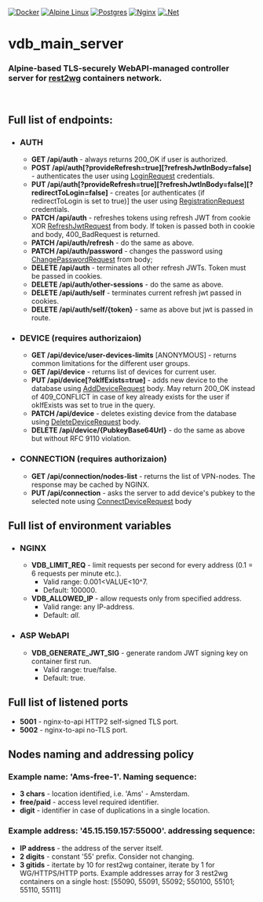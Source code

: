 [![Docker](https://img.shields.io/badge/docker-%230db7ed.svg?style=for-the-badge&logo=docker&logoColor=white)](https://hub.docker.com/repository/docker/luminodiode/rest2wireguard)
[![Alpine Linux](https://img.shields.io/badge/Alpine_Linux-%230D597F.svg?style=for-the-badge&logo=alpine-linux&logoColor=white)](https://www.alpinelinux.org)
[![Postgres](https://img.shields.io/badge/postgres-%23316192.svg?style=for-the-badge&logo=postgresql&logoColor=white)](https://www.npgsql.org/)
[![Nginx](https://img.shields.io/badge/nginx-%23009639.svg?style=for-the-badge&logo=nginx&logoColor=white)](https://nginx.org)
[![.Net](https://img.shields.io/badge/.NET-5C2D91?style=for-the-badge&logo=.net&logoColor=white)](https://dotnet.microsoft.com/en-us/apps/aspnet)
# vdb_main_server
### Alpine-based TLS-securely WebAPI-managed controller server for [rest2wg](https://github.com/LuminoDiode/rest2wireguard) containers network.
<br/>

## Full list of endpoints:
- ### AUTH
    - **GET /api/auth** - always returns 200_OK if user is authorized.
    - **POST /api/auth[?provideRefresh=true][?refreshJwtInBody=false]** - authenticates the user using [LoginRequest](https://github.com/LuminoDiode/vdb_main_server/blob/master/vdb_main_server_api/Models//Auth/LoginRequest.cs) credentials.
    - **PUT /api/auth[?provideRefresh=true][?refreshJwtInBody=false][?redirectToLogin=false]** - creates [or authenticates (if redirectToLogin is set to true)] the user using [RegistrationRequest](https://github.com/LuminoDiode/vdb_main_server/blob/master/vdb_main_server_api/Models/Auth/RegistrationRequest.cs) credentials.
    - **PATCH /api/auth** - refreshes tokens using refresh JWT from cookie XOR [RefreshJwtRequest](https://github.com/LuminoDiode/vdb_main_server/blob/master/vdb_main_server_api/Models/Auth/RefreshJwtRequest.cs) from body. If token is passed both in cookie and body, 400_BadRequest is returned.
    - **PATCH /api/auth/refresh** - do the same as above.
    - **PATCH /api/auth/password** - changes the password using [ChangePasswordRequest](https://github.com/LuminoDiode/vdb_main_server/blob/master/vdb_main_server_api/Models/Auth/ChangePasswordRequest.cs) from body;
    - **DELETE /api/auth** - terminates all other refresh JWTs. Token must be passed in cookies.
    - **DELETE /api/auth/other-sessions** - do the same as above.
    - **DELETE /api/auth/self** - terminates current refresh jwt passed in cookies.
    - **DELETE /api/auth/self/{token}** - same as above but jwt is passed in route.
- ### DEVICE (requires authorizaion)
    - **GET /api/device/user-devices-limits** [ANONYMOUS] - returns common limitations for the different user groups.
    - **GET /api/device** - returns list of devices for current user.
    - **PUT /api/device[?okIfExists=true]** - adds new device to the database using [AddDeviceRequest](https://github.com/LuminoDiode/vdb_main_server/blob/master/vdb_main_server_api/Models/Device/AddDeviceRequest.cs) body. May return 200_OK instead of 409_CONFLICT in case of key already exists for the user if okIfExists was set to true in the query.
    - **PATCH /api/device** - deletes existing device from the database using [DeleteDeviceRequest](https://github.com/LuminoDiode/vdb_main_server/blob/master/vdb_main_server_api/Models/Device/DeleteDeviceRequest.cs) body.
    - **DELETE /api/device/{PubkeyBase64Url}** - do the same as above but without RFC 9110 violation.
- ### CONNECTION (requires authorizaion)
    - **GET /api/connection/nodes-list** - returns the list of VPN-nodes. The response may be cached by NGINX.
    - **PUT /api/connection** - asks the server to add device's pubkey to the selected note using [ConnectDeviceRequest](https://github.com/LuminoDiode/vdb_main_server/blob/master/vdb_main_server_api/Models/Device/ConnectDeviceRequest.cs) body
    


## Full list of environment variables
- ### NGINX
    - **VDB_LIMIT_REQ** - limit requests per second for every address (0.1 = 6 requests per minute etc.).
        - Valid range: 0.001<VALUE<10^7. 
        - Default: 100000.
    - **VDB_ALLOWED_IP** - allow requests only from specified address. 
        - Valid range: any IP-address. 
        - Default: *all*.
- ### ASP WebAPI
    - **VDB_GENERATE_JWT_SIG** - generate random JWT signing key on container first run.
        - Valid range: true/false.
        - Default: true.

## Full list of listened ports
- **5001** - nginx-to-api HTTP2 self-signed TLS port.
- **5002** - nginx-to-api no-TLS port.

## Nodes naming and addressing policy
### Example name: 'Ams-free-1'. Naming sequence: 
- **3 chars** - location identified, i.e. 'Ams' - Amsterdam.
- **free/paid** - access level required identifier.
- **digit** - identifier in case of duplications in a single location.
### Example address: '45.15.159.157:55000'. addressing sequence:
- **IP address** - the address of the server itself.
- **2 digits** - constant '55' prefix. Consider not changing.
- **3 gitids** - itertate by 10 for rest2wg container, iterate by 1 for WG/HTTPS/HTTP ports. Example addresses array for 3 rest2wg containers on a single host: [55090, 55091, 55092; 550100, 55101; 55110, 55111]
